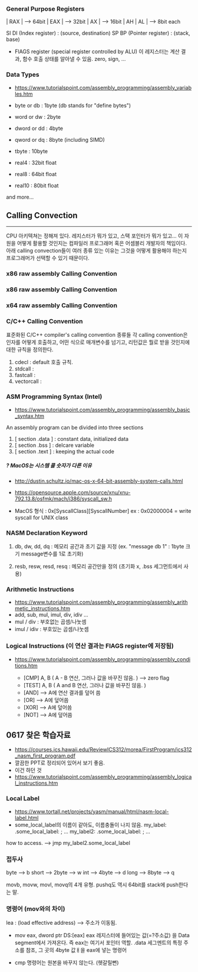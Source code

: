 
### General Purpose Registers
|           RAX                  |  --> 64bit
              |       EAX        |  -->  32bit
                       |   AX    |  -->  16bit
                       | AH | AL |  -->  8bit each

SI DI (Index register) : (source, destination)
SP BP (Pointer register) : (stack, base)

- FlAGS register (special register controlled by ALU)
  이 레지스터는 계산 결과, 함수 호출 상태를 알아낼 수 있음.
  zero, sign, ...


### Data Types
- https://www.tutorialspoint.com/assembly_programming/assembly_variables.htm

- byte   or db    : 1byte (db stands for "define bytes")
- word   or dw    : 2byte
- dword  or dd    : 4byte
- qword  or dq    : 8byte (including SIMD)
- tbyte           : 10byte

- real4    : 32bit float
- real8    : 64bit float
- real10   : 80bit float

and more...


## Calling Convection
-------------------------
CPU 아키텍쳐는 정해져 있다. 레지스터가 뭐가 있고, 스택 포인터가 뭐가 있고...
이 자원을 어떻게 활용할 것인지는 컴파일러 프로그래머 혹은 어셈블리 개발자의 책임이다.
아래 calling convection들이 여러 종류 있는 이유는
그것을 어떻게 활용해야 하는지 프로그래머가 선택할 수 있기 때문이다.

### x86 raw assembly Calling Convention


### x86 raw assembly Calling Convention



### x64 raw assembly Calling Convention



### C/C++ Calling Convention
표준화된 C/C++ compiler's calling convention 종류들
각 calling convention은 인자를 어떻게 호출하고, 어떤 식으로 매개변수를 넘기고,
리턴값은 뭘로 받을 것인지에 대한 규칙을 정의한다.
1. cdecl      : default 호출 규칙.
2. stdcall    :
3. fastcall   :
4. vectorcall :

### ASM Programming Syntax (Intel)
- https://www.tutorialspoint.com/assembly_programming/assembly_basic_syntax.htm

An assembly program can be divided into three sections
1. [ section .data ]  : constant data, initialized data
2. [ section .bss  ]  : delcare variable
3. [ section .text ]  : keeping the actual code


##### ? MacOS는 시스템 콜 숫자가 다른 이유
- http://dustin.schultz.io/mac-os-x-64-bit-assembly-system-calls.html
- https://opensource.apple.com/source/xnu/xnu-792.13.8/osfmk/mach/i386/syscall_sw.h

- MacOS 형식 : 0x[SyscallClass][SyscallNumber]
         ex : 0x02000004 = write syscall for UNIX class

### NASM Declaration Keyword
1. db, dw, dd, dq : 메모리 공간과 초기 값을 지정 (ex. "message db 1" : 1byte 크기 message변수를 1로 초기화)

2. resb, resw, resd, resq : 메모리 공간만을 정의 (초기화 x, .bss 세그먼트에서 사용)

### Arithmetic Instructions
- https://www.tutorialspoint.com/assembly_programming/assembly_arithmetic_instructions.htm
- add, sub, mul, imul, div, idiv ...
- mul  / div   : 부호없는 곱셈/나눗셈
- imul / idiv  : 부호있는 곱셈/나눗셈

### Logical Instructions (이 연산 결과는 FlAGS register에 저장됨)
- https://www.tutorialspoint.com/assembly_programming/assembly_conditions.htm

  - [CMP]   A, B ( A - B 연산, 그러나 값을 바꾸진 않음. ) --> zero flag
  - [TEST]  A, B ( A and B 연산, 그러나 값을 바꾸진 않음. )
  - [AND] --> A에 연산 결과를 덮어 씀
  - [OR] --> A에 덮어씀
  - [XOR] --> A에 덮어씀
  - [NOT] --> A에 덮어씀

## 0617 찾은 학습자료
- https://courses.ics.hawaii.edu/ReviewICS312/morea/FirstProgram/ics312_nasm_first_program.pdf
- 깔끔한 PPT로 정리되어 있어서 보기 좋음.
- 이건 하던 것
- https://www.tutorialspoint.com/assembly_programming/assembly_logical_instructions.htm

### Local Label
- https://www.tortall.net/projects/yasm/manual/html/nasm-local-label.html
- some_local_label의 이름이 같아도, 이름충돌이 나지 않음.
my_label:
  .some_local_label:
  ; ...
my_label2:
  .some_local_label:
  ; ...

how to access.
  --> jmp my_label2.some_local_label


### 접두사

byte --> b 
short --> 2byte --> w
int --> 4byte --> d
long --> 8byte --> q

movb, movw, movl, movq의 4개 유형.
pushq도 역시 64bit를 stack에 push한다는 말.

### 명령어 (mov와의 차이)
lea : (load effective address) --> 주소가 이동됨.

- mov eax, dword ptr DS:[eax]
  eax 레지스터에 들어있는 값(=?주소값) 을 Data segment에서 가져온다.
  즉 eax는 여기서 포인터 역할.
  .data 세그멘트의 특정 주소를 참조, 그 곳의 4byte 값ㅐ을 eax에 넣는 명령어

- cmp 명령어는 원본을 바꾸지 않는다.  (헷갈릴뻔)
